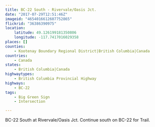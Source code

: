 ```yaml
---
title: BC-22 South - Rivervale/Oasis Jct.
date: "2017-07-29T12:51:46Z"
imageid: "4654016612607752865"
flickrid: "36386390975"
location:
    latitude: 49.126199181350806
    longitude: -117.7417016029358
places: []
counties:
    - Kootenay Boundary Regional District|British Columbia|Canada
countries:
    - Canada
states:
    - British Columbia|Canada
highwaytypes:
    - British Columbia Provincial Highway
highways:
    - BC-22
tags:
    - Big Green Sign
    - Intersection

---
```

BC-22 South at Rivervale/Oasis Jct.  Continue south on BC-22 for Trail.